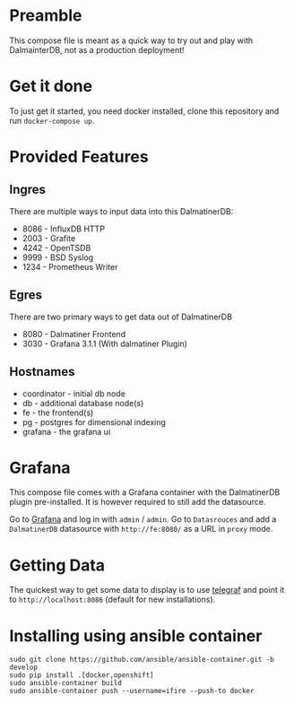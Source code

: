 
# Preamble

This compose file is meant as a quick way to try out and play with DalmainterDB, not as a production deployment!

# Get it done

To just get it started, you need docker installed, clone this repository and run `docker-compose up`.

# Provided Features
 
## Ingres

There are multiple ways to input data into this DalmatinerDB:

* 8086 - InfluxDB HTTP
* 2003 - Grafite
* 4242 - OpenTSDB
* 9999 - BSD Syslog
* 1234 - Prometheus Writer

## Egres

There are two primary ways to get data out of DalmatinerDB

* 8080 - Dalmatiner Frontend
* 3030 - Grafana 3.1.1 (With dalmatiner Plugin)

## Hostnames

* coordinator - initial db node
* db - additional database node(s)
* fe - the frontend(s)
* pg - postgres for dimensional indexing
* grafana - the grafana ui


# Grafana

This compose file comes with a Grafana container with the DalmatinerDB plugin pre-installed. It is however required to still add the datasource.

Go to [Grafana](http://localhost:3000) and log in with `admin` / `admin`. Go to `Datasrouces` and add a `DalmatinerDB` datasource with `http://fe:8080/` as a URL in `proxy` mode.

# Getting Data

The quickest way to get some data to display is to use [telegraf](https://docs.influxdata.com/telegraf/v1.2/) and point it to `http://localhost:8086` (default for new installations).

# Installing using ansible container


```
sudo git clone https://github.com/ansible/ansible-container.git -b develop
sudo pip install .[docker,openshift]
sudo ansible-container build
sudo ansible-container push --username=ifire --push-to docker
```

